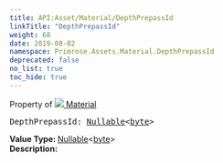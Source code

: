 ```yaml
---
title: API:Asset/Material/DepthPrepassId
linkTitle: "DepthPrepassId"
weight: 68
date: 2019-08-02
namespace: Primrose.Assets.Material.DepthPrepassId
deprecated: false
no_list: true
toc_hide: true
---
```

Property of <a href="/docs/api-reference/Class/Material"><img src="/icons/silk/default.png"/>&nbsp;Material</a>
<pre class="method-declaration">
DepthPrepassId: <a class="type" href="/docs/api-reference/System/Nullable">Nullable</a><<a class="type" href="/docs/api-reference/System/Primitives#byte">byte</a>></pre>
<b>Value Type: </b>
<a class="type" href="/docs/api-reference/System/Nullable">Nullable</a><<a class="type" href="/docs/api-reference/System/Primitives#byte">byte</a>>
<br/>
<b>Description: </b>